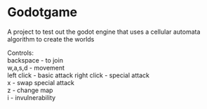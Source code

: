 # Godotgame

A project to test out the godot engine that uses a cellular automata algorithm to create the worlds  

Controls:  
backspace - to join  
w,a,s,d - movement  
left click - basic attack
right click - special attack  
x - swap special attack  
z - change map  
i - invulnerability

